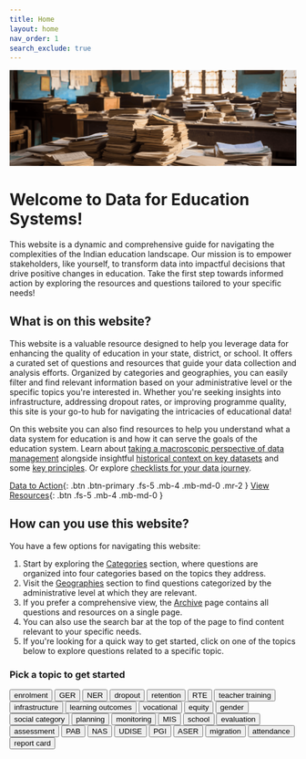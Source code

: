 ```yaml
---
title: Home
layout: home
nav_order: 1
search_exclude: true
---
```


![](/assets/images/D4ES%20-%20Landing%20Header.png)

# Welcome to Data for Education Systems!

This website is a dynamic and comprehensive guide for navigating the complexities of the Indian education landscape. Our mission is to empower stakeholders, like yourself, to transform data into impactful decisions that drive positive changes in education. Take the first step towards informed action by exploring the resources and questions tailored to your specific needs!

## What is on this website?
This website is a valuable resource designed to help you leverage data for enhancing the quality of education in your state, district, or school. It offers a curated set of questions and resources that guide your data collection and analysis efforts. Organized by categories and geographies, you can easily filter and find relevant information based on your administrative level or the specific topics you're interested in. Whether you're seeking insights into <a style="cursor:pointer" onclick="searchKeyword(this)">infrastructure</a>, addressing <a style="cursor:pointer" onclick="searchKeyword(this)">dropout</a> rates, or improving programme <a style="cursor:pointer" onclick="searchKeyword(this)">quality</a>, this site is your go-to hub for navigating the intricacies of educational data!

On this website you can also find resources to help you understand what a data system for education is and how it can serve the goals of the education system. Learn about [taking a macroscopic perspective of data management](/resources/data-management) alongside insightful [historical context on key datasets](/resources/datasets) and some [key principles](/resources/principles). Or explore [checklists for your data journey](/resources/checklists/).

[Data to Action](/data-to-action){: .btn .btn-primary .fs-5 .mb-4 .mb-md-0 .mr-2 } 
[View Resources](/resources){: .btn .fs-5 .mb-4 .mb-md-0 }

## How can you use this website?
You have a few options for navigating this website:
1. Start by exploring the [Categories](/data-to-action#categories) section, where questions are organized into four categories based on the topics they address.
2. Visit the [Geographies](/data-to-action#geographies) section to find questions categorized by the administrative level at which they are relevant.
3. If you prefer a comprehensive view, the [Archive](./archive/) page contains all questions and resources on a single page.
4. You can also use the search bar at the top of the page to find content relevant to your specific needs.
5. If you're looking for a quick way to get started, click on one of the topics below to explore questions related to a specific topic.

### Pick a topic to get started
<button type="button" name="button" class="btn mx-1 my-1" onclick="searchKeyword(this)">enrolment</button>
<button type="button" name="button" class="btn mx-1 my-1" onclick="searchKeyword(this)">GER</button>
<button type="button" name="button" class="btn mx-1 my-1" onclick="searchKeyword(this)">NER</button>
<button type="button" name="button" class="btn mx-1 my-1" onclick="searchKeyword(this)">dropout</button>
<button type="button" name="button" class="btn mx-1 my-1" onclick="searchKeyword(this)">retention</button>
<button type="button" name="button" class="btn mx-1 my-1" onclick="searchKeyword(this)">RTE</button>
<button type="button" name="button" class="btn mx-1 my-1" onclick="searchKeyword(this)">teacher training</button>
<button type="button" name="button" class="btn mx-1 my-1" onclick="searchKeyword(this)">infrastructure</button>
<button type="button" name="button" class="btn mx-1 my-1" onclick="searchKeyword(this)">learning outcomes</button>
<button type="button" name="button" class="btn mx-1 my-1" onclick="searchKeyword(this)">vocational</button>
<button type="button" name="button" class="btn mx-1 my-1" onclick="searchKeyword(this)">equity</button>
<button type="button" name="button" class="btn mx-1 my-1" onclick="searchKeyword(this)">gender</button>
<button type="button" name="button" class="btn mx-1 my-1" onclick="searchKeyword(this)">social category</button>
<button type="button" name="button" class="btn mx-1 my-1" onclick="searchKeyword(this)">planning</button>
<button type="button" name="button" class="btn mx-1 my-1" onclick="searchKeyword(this)">monitoring</button>
<button type="button" name="button" class="btn mx-1 my-1" onclick="searchKeyword(this)">MIS</button>
<button type="button" name="button" class="btn mx-1 my-1" onclick="searchKeyword(this)">school</button>
<button type="button" name="button" class="btn mx-1 my-1" onclick="searchKeyword(this)">evaluation</button>
<button type="button" name="button" class="btn mx-1 my-1" onclick="searchKeyword(this)">assessment</button>
<button type="button" name="button" class="btn mx-1 my-1" onclick="searchKeyword(this)">PAB</button>
<button type="button" name="button" class="btn mx-1 my-1" onclick="searchKeyword(this)">NAS</button>
<button type="button" name="button" class="btn mx-1 my-1" onclick="searchKeyword(this)">UDISE</button>
<button type="button" name="button" class="btn mx-1 my-1" onclick="searchKeyword(this)">PGI</button>
<button type="button" name="button" class="btn mx-1 my-1" onclick="searchKeyword(this)">ASER</button>
<button type="button" name="button" class="btn mx-1 my-1" onclick="searchKeyword(this)">migration</button>
<button type="button" name="button" class="btn mx-1 my-1" onclick="searchKeyword(this)">attendance</button>
<button type="button" name="button" class="btn mx-1 my-1" onclick="searchKeyword(this)">report card</button>